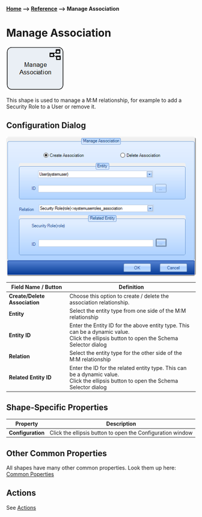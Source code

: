 __[Home](/) --> [Reference](/ref) --> Manage Association__

# Manage Association

![Manage Association](media/ManageAssociation.png)

This shape is used to manage a M:M relationship, for example to add a Security Role to a
User or remove it.

## Configuration Dialog

![Manage Association](media/ManageAssociation1.png)

| Field Name / Button       | Definition                                                                                                                               |
|---------------------------|------------------------------------------------------------------------------------------------------------------------------------------|
| **Create/Delete Association** | Choose this option to create / delete the association relationship.                                                                      |
| **Entity**                    | Select the entity type from one side of the M:M relationship                                                                             |
| **Entity ID**                 | Enter the Entity ID for the above entity type. This can be a dynamic value.<br>Click the ellipsis button to open the Schema Selector dialog |
| **Relation**                  | Select the entity type for the other side of the M:M relationship                                                                        |
| **Related Entity ID**         | Enter the ID for the related entity type. This can be a dynamic value.<br>Click the ellipsis button to open the Schema Selector dialog |


## Shape-Specific Properties

| Property | Description |
| -------- | ----------- |
| **Configuration** | Click the ellipsis button to open the Configuration window |

## Other Common Properties
All shapes have many other common properties. Look them up here: [Common Poperties](common/README.md)

## Actions
See [Actions](common/Actions.md)

